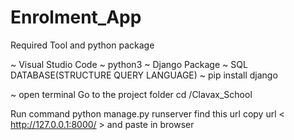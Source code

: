 # Enrolment_App
Required Tool and python package

~ Visual Studio Code
~ python3
~ Django Package
~ SQL DATABASE(STRUCTURE QUERY LANGUAGE)
~ pip install django


~ open terminal
Go to the project folder
cd /Clavax_School

Run command
python manage.py runserver
find this url
copy url <  http://127.0.0.1:8000/ > and paste in browser


 

